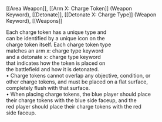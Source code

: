 [[Area Weapon]], [[Arm X: Charge Token]] (Weapon  
Keyword), [[Detonate]], [[Detonate X: Charge Type]] (Weapon  
Keyword), [[Weapons]]

Each charge token has a unique type and  
can be identified by a unique icon on the  
charge token itself. Each charge token type  
matches an arm x: charge type keyword  
and a detonate x: charge type keyword  
that indicates how the token is placed on  
the battlefield and how it is detonated.  
• Charge tokens cannot overlap any objective, condition, or  
other charge tokens, and must be placed on a flat surface,  
completely flush with that surface.  
• When placing charge tokens, the blue player should place  
their charge tokens with the blue side faceup, and the  
red player should place their charge tokens with the red  
side faceup.